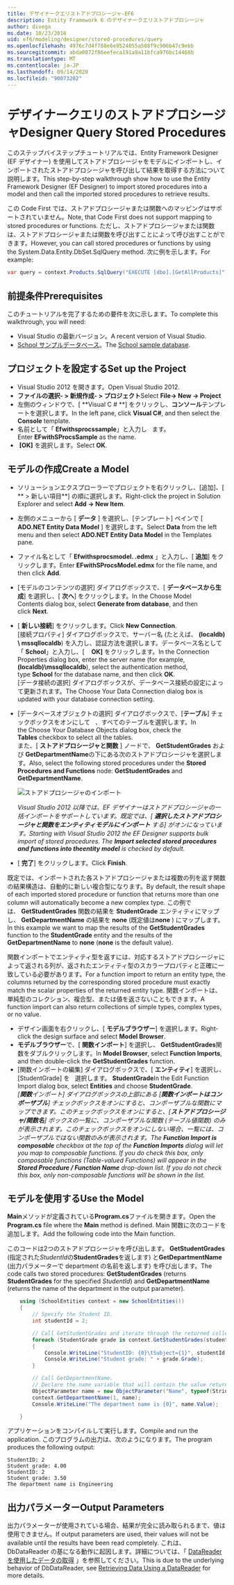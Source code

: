 ```yaml
---
title: デザイナークエリストアドプロシージャ-EF6
description: Entity Framework 6 のデザイナークエリストアドプロシージャ
author: divega
ms.date: 10/23/2016
uid: ef6/modeling/designer/stored-procedures/query
ms.openlocfilehash: 4976c7d4f788e6e9524055a508f9c906b47c9ebb
ms.sourcegitcommit: abda0872f86eefeca191a9a11bfca976bc14468b
ms.translationtype: MT
ms.contentlocale: ja-JP
ms.lasthandoff: 09/14/2020
ms.locfileid: "90073202"
---
```

# <a name="designer-query-stored-procedures"></a><span data-ttu-id="c7873-103">デザイナークエリのストアドプロシージャ</span><span class="sxs-lookup"><span data-stu-id="c7873-103">Designer Query Stored Procedures</span></span>
<span data-ttu-id="c7873-104">このステップバイステップチュートリアルでは、Entity Framework Designer (EF デザイナー) を使用してストアドプロシージャをモデルにインポートし、インポートされたストアドプロシージャを呼び出して結果を取得する方法について説明します。</span><span class="sxs-lookup"><span data-stu-id="c7873-104">This step-by-step walkthrough show how to use the Entity Framework Designer (EF Designer) to import stored procedures into a model and then call the imported stored procedures to retrieve results.</span></span> 

<span data-ttu-id="c7873-105">この Code First では、ストアドプロシージャまたは関数へのマッピングはサポートされていません。</span><span class="sxs-lookup"><span data-stu-id="c7873-105">Note, that Code First does not support mapping to stored procedures or functions.</span></span> <span data-ttu-id="c7873-106">ただし、ストアドプロシージャまたは関数は、ストアドプロシージャまたは関数を呼び出すことによって呼び出すことができます。</span><span class="sxs-lookup"><span data-stu-id="c7873-106">However, you can call stored procedures or functions by using the System.Data.Entity.DbSet.SqlQuery method.</span></span> <span data-ttu-id="c7873-107">次に例を示します。</span><span class="sxs-lookup"><span data-stu-id="c7873-107">For example:</span></span>
``` csharp
var query = context.Products.SqlQuery("EXECUTE [dbo].[GetAllProducts]")`;
```

## <a name="prerequisites"></a><span data-ttu-id="c7873-108">前提条件</span><span class="sxs-lookup"><span data-stu-id="c7873-108">Prerequisites</span></span>

<span data-ttu-id="c7873-109">このチュートリアルを完了するための要件を次に示します。</span><span class="sxs-lookup"><span data-stu-id="c7873-109">To complete this walkthrough, you will need:</span></span>

- <span data-ttu-id="c7873-110">Visual Studio の最新バージョン。</span><span class="sxs-lookup"><span data-stu-id="c7873-110">A recent version of Visual Studio.</span></span>
- <span data-ttu-id="c7873-111">[School サンプルデータベース](xref:ef6/resources/school-database)。</span><span class="sxs-lookup"><span data-stu-id="c7873-111">The [School sample database](xref:ef6/resources/school-database).</span></span>

## <a name="set-up-the-project"></a><span data-ttu-id="c7873-112">プロジェクトを設定する</span><span class="sxs-lookup"><span data-stu-id="c7873-112">Set up the Project</span></span>

-   <span data-ttu-id="c7873-113">Visual Studio 2012 を開きます。</span><span class="sxs-lookup"><span data-stu-id="c7873-113">Open Visual Studio 2012.</span></span>
-   <span data-ttu-id="c7873-114">**ファイルの選択- &gt; 新規作成- &gt; プロジェクト**</span><span class="sxs-lookup"><span data-stu-id="c7873-114">Select **File-&gt; New -&gt; Project**</span></span>
-   <span data-ttu-id="c7873-115">左側のウィンドウで、[ **Visual C \# **] をクリックし、**コンソール**テンプレートを選択します。</span><span class="sxs-lookup"><span data-stu-id="c7873-115">In the left pane, click **Visual C\#**, and then select the **Console** template.</span></span>
-   <span data-ttu-id="c7873-116">名前として「 **Efwithsprocssample**」と入力し   ます。</span><span class="sxs-lookup"><span data-stu-id="c7873-116">Enter **EFwithSProcsSample** as the name.</span></span>
-   <span data-ttu-id="c7873-117"> **[OK]** を選択します。</span><span class="sxs-lookup"><span data-stu-id="c7873-117">Select **OK**.</span></span>

## <a name="create-a-model"></a><span data-ttu-id="c7873-118">モデルの作成</span><span class="sxs-lookup"><span data-stu-id="c7873-118">Create a Model</span></span>

-   <span data-ttu-id="c7873-119">ソリューションエクスプローラーでプロジェクトを右クリックし、[追加]、[ \*\* &gt; 新しい項目\*\*] の順に選択します。</span><span class="sxs-lookup"><span data-stu-id="c7873-119">Right-click the project in Solution Explorer and select **Add -&gt; New Item**.</span></span>
-   <span data-ttu-id="c7873-120">左側のメニューから [ **データ** ] を選択し、[テンプレート] ペインで [ **ADO.NET Entity Data Model** ] を選択します。</span><span class="sxs-lookup"><span data-stu-id="c7873-120">Select **Data** from the left menu and then select **ADO.NET Entity Data Model** in the Templates pane.</span></span>
-   <span data-ttu-id="c7873-121">ファイル名として「 **Efwithsprocsmodel. .edmx** 」と入力し、[ **追加**] をクリックします。</span><span class="sxs-lookup"><span data-stu-id="c7873-121">Enter **EFwithSProcsModel.edmx** for the file name, and then click **Add**.</span></span>
-   <span data-ttu-id="c7873-122">[モデルのコンテンツの選択] ダイアログボックスで、[ **データベースから生成**] を選択し、[ **次へ**] をクリックします。</span><span class="sxs-lookup"><span data-stu-id="c7873-122">In the Choose Model Contents dialog box, select **Generate from database**, and then click **Next**.</span></span>
-   <span data-ttu-id="c7873-123">[ **新しい接続**] をクリックします。</span><span class="sxs-lookup"><span data-stu-id="c7873-123">Click **New Connection**.</span></span>  
    <span data-ttu-id="c7873-124">[接続プロパティ] ダイアログボックスで、サーバー名 (たとえば、 **(localdb) \\ mssqllocaldb**) を入力し、認証方法を選択します。データベース名として「 **School**」と入力し、[    **OK]** をクリックします。</span><span class="sxs-lookup"><span data-stu-id="c7873-124">In the Connection Properties dialog box, enter the server name (for example, **(localdb)\\mssqllocaldb**), select the authentication method, type **School** for the database name, and then click **OK**.</span></span>  
    <span data-ttu-id="c7873-125">[データ接続の選択] ダイアログボックスが、データベース接続の設定によって更新されます。</span><span class="sxs-lookup"><span data-stu-id="c7873-125">The Choose Your Data Connection dialog box is updated with your database connection setting.</span></span>
-   <span data-ttu-id="c7873-126">[データベースオブジェクトの選択] ダイアログボックスで、[**テーブル**] チェックボックスをオンにして   、すべてのテーブルを選択します。</span><span class="sxs-lookup"><span data-stu-id="c7873-126">In the Choose Your Database Objects dialog box, check the **Tables** checkbox to select all the tables.</span></span>  
    <span data-ttu-id="c7873-127">また、[ **ストアドプロシージャと関数** ] ノードで、 **GetStudentGrades** および **GetDepartmentName**の下にある次のストアドプロシージャを選択します。</span><span class="sxs-lookup"><span data-stu-id="c7873-127">Also, select the following stored procedures under the **Stored Procedures and Functions** node: **GetStudentGrades** and **GetDepartmentName**.</span></span> 

    ![ストアドプロシージャのインポート](~/ef6/media/import.jpg)

    <span data-ttu-id="c7873-129">*Visual Studio 2012 以降では、EF デザイナーはストアドプロシージャの一括インポートをサポートしています。既定では、[ **選択したストアドプロシージャと関数をエンティティモデルにインポート** する] がオンになっています。*</span><span class="sxs-lookup"><span data-stu-id="c7873-129">*Starting with Visual Studio 2012 the EF Designer supports bulk import of stored procedures. The **Import selected stored procedures and functions into theentity model** is checked by default.*</span></span>
-   <span data-ttu-id="c7873-130">[ **完了**] をクリックします。</span><span class="sxs-lookup"><span data-stu-id="c7873-130">Click **Finish**.</span></span>

<span data-ttu-id="c7873-131">既定では、インポートされた各ストアドプロシージャまたは複数の列を返す関数の結果構造は、自動的に新しい複合型になります。</span><span class="sxs-lookup"><span data-stu-id="c7873-131">By default, the result shape of each imported stored procedure or function that returns more than one column will automatically become a new complex type.</span></span> <span data-ttu-id="c7873-132">この例では、 **GetStudentGrades** 関数の結果を **StudentGrade** エンティティにマップし、 **GetDepartmentName** の結果を **none** (既定値は**none** ) にマップします。</span><span class="sxs-lookup"><span data-stu-id="c7873-132">In this example we want to map the results of the **GetStudentGrades** function to the **StudentGrade** entity and the results of the **GetDepartmentName** to **none** (**none** is the default value).</span></span>

<span data-ttu-id="c7873-133">関数インポートでエンティティ型を返すには、対応するストアドプロシージャによって返される列が、返されたエンティティ型のスカラープロパティと正確に一致している必要があります。</span><span class="sxs-lookup"><span data-stu-id="c7873-133">For a function import to return an entity type, the columns returned by the corresponding stored procedure must exactly match the scalar properties of the returned entity type.</span></span> <span data-ttu-id="c7873-134">関数インポートは、単純型のコレクション、複合型、または値を返さないこともできます。</span><span class="sxs-lookup"><span data-stu-id="c7873-134">A function import can also return collections of simple types, complex types, or no value.</span></span>

-   <span data-ttu-id="c7873-135">デザイン画面を右クリックし、[ **モデルブラウザー**] を選択します。</span><span class="sxs-lookup"><span data-stu-id="c7873-135">Right-click the design surface and select **Model Browser**.</span></span>
-   <span data-ttu-id="c7873-136">**モデルブラウザー**で、[ **関数インポート**] を選択し、 **GetStudentGrades**関数をダブルクリックします。</span><span class="sxs-lookup"><span data-stu-id="c7873-136">In **Model Browser**, select **Function Imports**, and then double-click the **GetStudentGrades** function.</span></span>
-   <span data-ttu-id="c7873-137">[関数インポートの編集] ダイアログボックスで、[ **エンティティ**] を選択し、[StudentGrade] を   選択します。 **StudentGrade**</span><span class="sxs-lookup"><span data-stu-id="c7873-137">In the Edit Function Import dialog box, select **Entities** and choose **StudentGrade**.</span></span>  
    <span data-ttu-id="c7873-138">*[**関数**インポート] ダイアログボックスの上部にある [**関数インポートはコンポーザブル**] チェックボックスをオンにすると、コンポーザブルな関数にマップできます。このチェックボックスをオンにすると、[**ストアドプロシージャ/関数名**] ボックスの一覧に、コンポーザブルな関数 (テーブル値関数) のみが表示されます。このチェックボックスをオンにしない場合、一覧には、コンポーザブルではない関数のみが表示されます。*</span><span class="sxs-lookup"><span data-stu-id="c7873-138">*The **Function Import is composable** checkbox at the top of the **Function Imports** dialog will let you map to composable functions. If you do check this box, only composable functions (Table-valued Functions) will appear in the **Stored Procedure / Function Name** drop-down list. If you do not check this box, only non-composable functions will be shown in the list.*</span></span>

## <a name="use-the-model"></a><span data-ttu-id="c7873-139">モデルを使用する</span><span class="sxs-lookup"><span data-stu-id="c7873-139">Use the Model</span></span>

<span data-ttu-id="c7873-140">**Main**メソッドが定義されている**Program.cs**ファイルを開きます。</span><span class="sxs-lookup"><span data-stu-id="c7873-140">Open the **Program.cs** file where the **Main** method is defined.</span></span> <span data-ttu-id="c7873-141">Main 関数に次のコードを追加します。</span><span class="sxs-lookup"><span data-stu-id="c7873-141">Add the following code into the Main function.</span></span>

<span data-ttu-id="c7873-142">このコードは2つのストアドプロシージャを呼び出します。 **GetStudentGrades** (指定された*StudentId*の**StudentGrades**を返します) と**GetDepartmentName** (出力パラメーターで department の名前を返します) を呼び出します。</span><span class="sxs-lookup"><span data-stu-id="c7873-142">The code calls two stored procedures: **GetStudentGrades** (returns **StudentGrades** for the specified *StudentId*) and **GetDepartmentName** (returns the name of the department in the output parameter).</span></span>  

``` csharp
    using (SchoolEntities context = new SchoolEntities())
    {
        // Specify the Student ID.
        int studentId = 2;

        // Call GetStudentGrades and iterate through the returned collection.
        foreach (StudentGrade grade in context.GetStudentGrades(studentId))
        {
            Console.WriteLine("StudentID: {0}\tSubject={1}", studentId, grade.Subject);
            Console.WriteLine("Student grade: " + grade.Grade);
        }

        // Call GetDepartmentName.
        // Declare the name variable that will contain the value returned by the output parameter.
        ObjectParameter name = new ObjectParameter("Name", typeof(String));
        context.GetDepartmentName(1, name);
        Console.WriteLine("The department name is {0}", name.Value);

    }
```

<span data-ttu-id="c7873-143">アプリケーションをコンパイルして実行します。</span><span class="sxs-lookup"><span data-stu-id="c7873-143">Compile and run the application.</span></span> <span data-ttu-id="c7873-144">このプログラムの出力は、次のようになります。</span><span class="sxs-lookup"><span data-stu-id="c7873-144">The program produces the following output:</span></span>

```console
StudentID: 2
Student grade: 4.00
StudentID: 2
Student grade: 3.50
The department name is Engineering
```

<a name="output-parameters"></a><span data-ttu-id="c7873-145">出力パラメーター</span><span class="sxs-lookup"><span data-stu-id="c7873-145">Output Parameters</span></span>
-----------------

<span data-ttu-id="c7873-146">出力パラメーターが使用されている場合、結果が完全に読み取られるまで、値は使用できません。</span><span class="sxs-lookup"><span data-stu-id="c7873-146">If output parameters are used, their values will not be available until the results have been read completely.</span></span> <span data-ttu-id="c7873-147">これは、DbDataReader の基になる動作に起因します。詳細については、「 [DataReader を使用したデータの取得](https://go.microsoft.com/fwlink/?LinkID=398589) 」を参照してください。</span><span class="sxs-lookup"><span data-stu-id="c7873-147">This is due to the underlying behavior of DbDataReader, see [Retrieving Data Using a DataReader](https://go.microsoft.com/fwlink/?LinkID=398589) for more details.</span></span>
